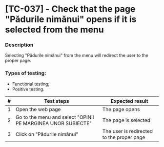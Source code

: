 # **[TC-037] - Check that the page "Pădurile nimănui" opens if it is selected from the menu**

### **Description**

Selecting "Pădurile nimănui" from the menu will redirect the user to the proper page.

### **Types of testing:**

- Functional testing;
- Positive testing.

| #   | **Test steps**                                               | **Expected result**                       |
| --- | ------------------------------------------------------------ | ----------------------------------------- |
| 1   | Open the web page                                            | The page opens                            |
| 2   | Go to the menu and select "OPINII PE MARGINEA UNOR SUBIECTE" | The page is selected                      |
| 3   | Click on "Pădurile nimănui"                                  | The user is redirected to the proper page |
